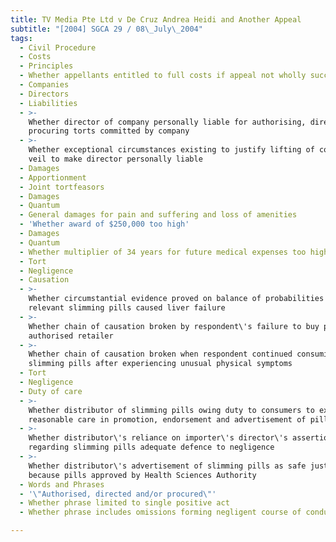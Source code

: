 ```yaml
---
title: TV Media Pte Ltd v De Cruz Andrea Heidi and Another Appeal
subtitle: "[2004] SGCA 29 / 08\_July\_2004"
tags:
  - Civil Procedure
  - Costs
  - Principles
  - Whether appellants entitled to full costs if appeal not wholly successful
  - Companies
  - Directors
  - Liabilities
  - >-
    Whether director of company personally liable for authorising, directing,
    procuring torts committed by company
  - >-
    Whether exceptional circumstances existing to justify lifting of corporate
    veil to make director personally liable
  - Damages
  - Apportionment
  - Joint tortfeasors
  - Damages
  - Quantum
  - General damages for pain and suffering and loss of amenities
  - 'Whether award of $250,000 too high'
  - Damages
  - Quantum
  - Whether multiplier of 34 years for future medical expenses too high
  - Tort
  - Negligence
  - Causation
  - >-
    Whether circumstantial evidence proved on balance of probabilities that
    relevant slimming pills caused liver failure
  - >-
    Whether chain of causation broken by respondent\'s failure to buy pills from
    authorised retailer
  - >-
    Whether chain of causation broken when respondent continued consuming
    slimming pills after experiencing unusual physical symptoms
  - Tort
  - Negligence
  - Duty of care
  - >-
    Whether distributor of slimming pills owing duty to consumers to exercise
    reasonable care in promotion, endorsement and advertisement of pills
  - >-
    Whether distributor\'s reliance on importer\'s director\'s assertions
    regarding slimming pills adequate defence to negligence
  - >-
    Whether distributor\'s advertisement of slimming pills as safe justified
    because pills approved by Health Sciences Authority
  - Words and Phrases
  - '\"Authorised, directed and/or procured\"'
  - Whether phrase limited to single positive act
  - Whether phrase includes omissions forming negligent course of conduct

---
```


